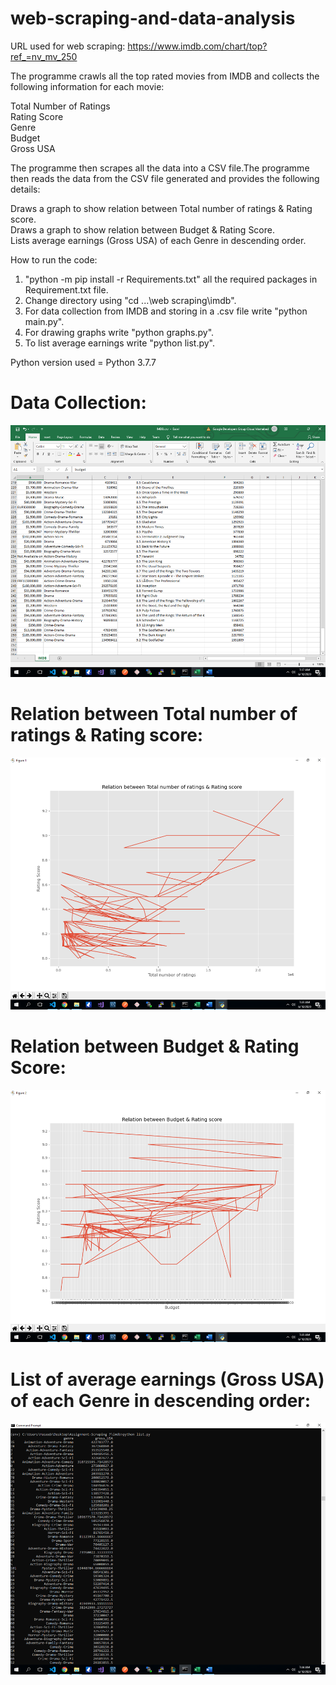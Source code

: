 # web-scraping-and-data-analysis
URL used for web scraping: https://www.imdb.com/chart/top?ref_=nv_mv_250

The programme crawls all the top rated movies from IMDB and collects the following information for each movie:

Total Number of Ratings  
Rating Score  
Genre  
Budget  
Gross USA  

The programme then scrapes all the data into a CSV file.The programme then reads the data from the CSV file generated and provides the following details:

Draws a graph to show relation between Total number of ratings & Rating score.  
Draws a graph to show relation between Budget & Rating Score.   
Lists average earnings (Gross USA) of each Genre in descending order.  

How to run the code:

1) "python -m pip install -r Requirements.txt" all the required packages in Requirement.txt file.  
2) Change directory using "cd ...\web scraping\imdb".  
3) For data collection from IMDB and storing in a .csv file write "python main.py".  
4) For drawing graphs write "python graphs.py".  
5) To list average earnings write "python list.py".  

Python version used = Python 3.7.7

# Data Collection:
![alt text](https://github.com/ihaseebkhan/web-scraping-and-data-analysis/blob/master/data%20collection.png)

# Relation between Total number of ratings & Rating score:
![alt text](https://github.com/ihaseebkhan/web-scraping-and-data-analysis/blob/master/rating%20and%20score.png)

# Relation between Budget & Rating Score:
![alt text](https://github.com/ihaseebkhan/web-scraping-and-data-analysis/blob/master/budget%20and%20rating.png)

# List of average earnings (Gross USA) of each Genre in descending order:
![alt text](https://github.com/ihaseebkhan/web-scraping-and-data-analysis/blob/master/list.png)
